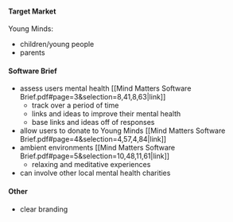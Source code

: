 #### Target Market
Young Minds:
- children/young people
- parents

#### Software Brief
- assess users mental health [[Mind Matters Software Brief.pdf#page=3&selection=8,41,8,63|link]]
	- track over a period of time
	- links and ideas to improve their mental health
	- base links and ideas off of responses
- allow users to donate to Young Minds [[Mind Matters Software Brief.pdf#page=4&selection=4,57,4,84|link]]
- ambient environments [[Mind Matters Software Brief.pdf#page=5&selection=10,48,11,61|link]]
	- relaxing and meditative experiences
- can involve other local mental health charities

#### Other 
- clear branding